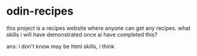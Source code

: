 # odin-recipes
this project is  a recipes website where anyone can get any recipes.
what skills i will have demonstrated once ai have completed this?

ans: i don't know may be html skills, i think

